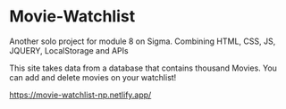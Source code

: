 # Movie-Watchlist
Another solo project for module 8 on Sigma. Combining HTML, CSS, JS, JQUERY, LocalStorage and APIs

This site takes data from a database that contains thousand Movies. You can add and delete movies on your watchlist!

https://movie-watchlist-np.netlify.app/
